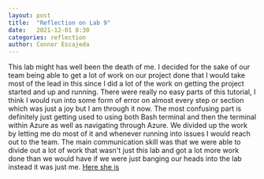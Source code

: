 ```yaml
---
layout: post
title:  "Reflection on Lab 9"
date:   2021-12-01 8:30
categories: reflection
author: Connor Escajeda
---
```

This lab might has well been the death of me. I decided for the sake of our team being able to get a lot of work on our project done that I would take most of the lead in this since I did a lot of the work on getting the project started and up and running. There were really no easy parts of this tutorial, I think I would run into some form of error on almost every step or section which was just a joy but I am through it now. The most confusing part is definitely just getting used to using both Bash terminal and then the terminal within Azure as well as navigating through Azure. We divided up the work by letting me do most of it and whenever running into issues I would reach out to the team. The main communication skill was that we were able to divide out a lot of work that wasn't just this lab and got a lot more work done than we would have if we were just banging our heads into the lab instead it was just me.
[Here she is](https://lab9part2.azurewebsites.net/)
